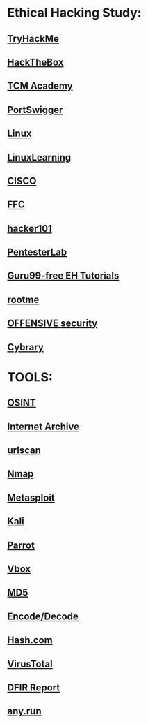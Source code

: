 # Ethical Hacking Study:

## [TryHackMe](https://tryhackme.com)
## [HackTheBox](https://academy.hackthebox.com/login)
## [TCM Academy](https://academy.tcm-sec.com/courses)
## [PortSwigger](https://portswigger.net/web-security)
## [Linux](https://www.linux.org/)
## [LinuxLearning](https://learning.lpi.org/en/learning-materials/030-100/031/031.1/031.1_01/)
## [CISCO](https://www.netacad.com/courses/cybersecurity)
## [FFC](https://www.freecodecamp.org/learn/information-security/)
## [hacker101](https://www.hacker101.com/)
## [PentesterLab](https://pentesterlab.com/)
## [Guru99-free EH Tutorials](https://www.guru99.com/ethical-hacking-tutorials.html)
## [rootme](https://www.root-me.org/?lang=en)
## [OFFENSIVE security](https://www.offensive-security.com/pwk-oscp/)
## [Cybrary](https://www.cybrary.it/)

# TOOLS:
## [OSINT](https://osintframework.com/)
## [Internet Archive](https://archive.org/web/)
## [urlscan](https://urlscan.io/)
## [Nmap](https://nmap.org/)
## [Metasploit](https://www.metasploit.com/get-started)
## [Kali](https://www.kali.org/get-kali/)
## [Parrot](https://www.parrotsec.org/)
## [Vbox](https://www.virtualbox.org/)

## [MD5](https://md5.gromweb.com/)
## [Encode/Decode](https://toolbox.googleapps.com/apps/encode_decode/)
## [Hash.com](https://hashes.com/en/decrypt/hash)

## [VirusTotal](https://www.virustotal.com/gui/file/a2a4a8436da64246ade25c702a6677ebbb14fc2bd0c6f02d2d7b8d2046e59ecb?nocache=1)
## [DFIR Report](https://thedfirreport.com/)
## [any.run](https://any.run/)
